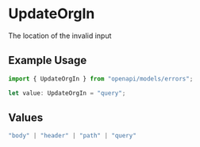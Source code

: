 # UpdateOrgIn

The location of the invalid input

## Example Usage

```typescript
import { UpdateOrgIn } from "openapi/models/errors";

let value: UpdateOrgIn = "query";
```

## Values

```typescript
"body" | "header" | "path" | "query"
```